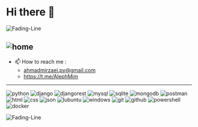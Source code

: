 # Hi there 👋
![Fading-Line](https://user-images.githubusercontent.com/74038190/212284100-561aa473-3905-4a80-b561-0d28506553ee.gif)

![home](https://user-images.githubusercontent.com/74038190/225813708-98b745f2-7d22-48cf-9150-083f1b00d6c9.gif)
---

- 📫 How to reach me :
    - ahmadmirzaei.py@gmail.com
    - https://t.me/AlephMim
--- 

![python](https://img.shields.io/badge/Python-FFD43B?style=for-the-badge&logo=python&logoColor=blue)  ![django](https://img.shields.io/badge/Django-092E20?style=for-the-badge&logo=django&logoColor=green) ![djangorest](https://img.shields.io/badge/django%20rest-ff1709?style=for-the-badge&logo=django&logoColor=white) ![mysql](https://img.shields.io/badge/MySQL-005C84?style=for-the-badge&logo=mysql&logoColor=white)  ![sqlite](https://img.shields.io/badge/Sqlite-003B57?style=for-the-badge&logo=sqlite&logoColor=white)  ![mongodb](https://img.shields.io/badge/MongoDB-4EA94B?style=for-the-badge&logo=mongodb&logoColor=white) ![postman](https://img.shields.io/badge/Postman-FF6C37?style=for-the-badge&logo=Postman&logoColor=white)  ![html](https://img.shields.io/badge/HTML5-E34F26?style=for-the-badge&logo=html5&logoColor=white)  ![css](https://img.shields.io/badge/CSS3-1572B6?style=for-the-badge&logo=css3&logoColor=white)  ![json](https://img.shields.io/badge/json-5E5C5C?style=for-the-badge&logo=json&logoColor=white)   ![lubuntu](https://img.shields.io/badge/Lubuntu-0068C8?style=for-the-badge&logo=lubuntu&logoColor=white)  ![windows](https://img.shields.io/badge/Windows-0078D6?style=for-the-badge&logo=windows&logoColor=white)  ![git](https://img.shields.io/badge/GIT-E44C30?style=for-the-badge&logo=git&logoColor=white)  ![github](https://img.shields.io/badge/GitHub-100000?style=for-the-badge&logo=github&logoColor=white)  ![powershell](https://img.shields.io/badge/powershell-5391FE?style=for-the-badge&logo=powershell&logoColor=white)  ![docker](https://img.shields.io/badge/Docker-2CA5E0?style=for-the-badge&logo=docker&logoColor=white)

![Fading-Line](https://user-images.githubusercontent.com/74038190/212284100-561aa473-3905-4a80-b561-0d28506553ee.gif)
<!--
**Ahmad-Mirzaei/Ahmad-Mirzaei** is a ✨ _special_ ✨ repository because its `README.md` (this file) appears on your GitHub profile.

Here are some ideas to get you started:

- 🔭 I’m currently working on ...
- 🌱 I’m currently learning ...
- 👯 I’m looking to collaborate on ...
- 🤔 I’m looking for help with ...
- 💬 Ask me about ...
- 📫 How to reach me: ...
- 😄 Pronouns: ...
- ⚡ Fun fact: ...
-->

